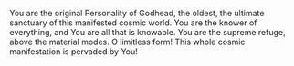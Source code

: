 You are the original Personality of Godhead, the oldest, the ultimate sanctuary of this manifested cosmic world. You are the knower of everything, and You are all that is knowable. You are the supreme refuge, above the material modes. O limitless form! This whole cosmic manifestation is pervaded by You!